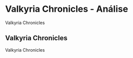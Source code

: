 ---
---

# Valkyria Chronicles - Análise

Valkyria Chronicles

## Valkyria Chronicles

Valkyria Chronicles
